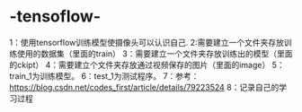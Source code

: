 # -tensoflow-
1：使用tensorflow训练模型使摄像头可以认识自己.
2:需要建立一个文件夹存放训练使用的数据集（里面的train）
3：需要建立一个文件夹存放训练出的模型（里面的ckipt）
4：需要建立个文件夹存放通过视频保存的图片（里面的image）
5：train_1为训练模型。
6：test_1为测试程序。
7：参考：https://blog.csdn.net/codes_first/article/details/79223524
8：记录自己的学习过程
